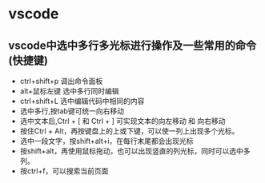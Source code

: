 # vscode

## vscode中选中多行多光标进行操作及一些常用的命令(快捷键)

- ctrl+shift+p  调出命令面板
- alt+鼠标左键  选中多行同时编辑
- ctrl+shift+L  选中编辑代码中相同的内容
- 选中多行,按tab键可统一向右移动
- 选中文本后,Ctrl  +  [      和   Ctrl  +  ]     可实现文本的向左移动 和 向右移动
- 按住Ctrl + Alt，再按键盘上的上或下键，可以使一列上出现多个光标。
- 选中一段文字，按shift+alt+i，在每行末尾都会出现光标
- 按shift+alt，再使用鼠标拖动，也可以出现竖直的列光标，同时可以选中多列。
- 按ctrl+f，可以搜索当前页面
